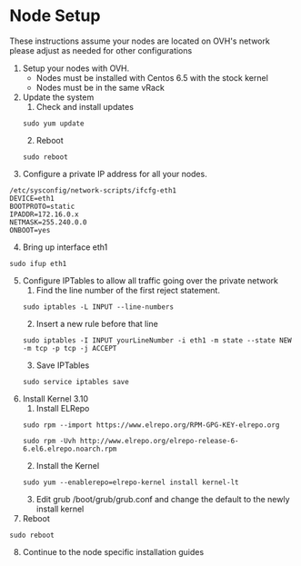 Node Setup
==========

These instructions assume your nodes are located on OVH's network please adjust as needed for other configurations

1. Setup your nodes with OVH.
   * Nodes must be installed with Centos 6.5 with the stock kernel
   * Nodes must be in the same vRack
2. Update the system
   1. Check and install updates
   ```
   sudo yum update
   ```
   2. Reboot
   ```
   sudo reboot
   ```
3. Configure a private IP address for all your nodes.
```
/etc/sysconfig/network-scripts/ifcfg-eth1
DEVICE=eth1
BOOTPROTO=static
IPADDR=172.16.0.x
NETMASK=255.240.0.0
ONBOOT=yes 
```
4. Bring up interface eth1
```
sudo ifup eth1
```
5. Configure IPTables to allow all traffic going over the private network
   1. Find the line number of the first reject statement. 
   ```
   sudo iptables -L INPUT --line-numbers
   ```
   2. Insert a new rule before that line
   ```
   sudo iptables -I INPUT yourLineNumber -i eth1 -m state --state NEW -m tcp -p tcp -j ACCEPT
   ```
   3. Save IPTables
   ```
   sudo service iptables save
   ```
6. Install Kernel 3.10
   1. Install ELRepo
   ```
   sudo rpm --import https://www.elrepo.org/RPM-GPG-KEY-elrepo.org
   ```
   ```
   sudo rpm -Uvh http://www.elrepo.org/elrepo-release-6-6.el6.elrepo.noarch.rpm
   ```
   2. Install the Kernel
   ```
   sudo yum --enablerepo=elrepo-kernel install kernel-lt
   ```
   3. Edit grub /boot/grub/grub.conf and change the default to the newly install kernel 
7. Reboot
```
sudo reboot
```
8. Continue to the node specific installation guides